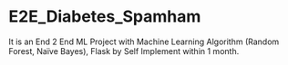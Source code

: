 # E2E_Diabetes_Spamham
It is an End 2 End ML Project with Machine
Learning Algorithm (Random Forest, Naïve Bayes), Flask by Self Implement within 1 month.

